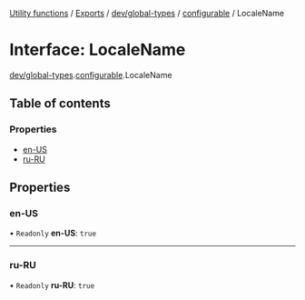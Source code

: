 [Utility functions](../index.md) / [Exports](../modules.md) / [dev/global-types](../modules/dev_global_types.md) / [configurable](../modules/dev_global_types.configurable.md) / LocaleName

# Interface: LocaleName

[dev/global-types](../modules/dev_global_types.md).[configurable](../modules/dev_global_types.configurable.md).LocaleName

## Table of contents

### Properties

- [en-US](dev_global_types.configurable.LocaleName.md#en-us)
- [ru-RU](dev_global_types.configurable.LocaleName.md#ru-ru)

## Properties

### en-US

• `Readonly` **en-US**: ``true``

___

### ru-RU

• `Readonly` **ru-RU**: ``true``

